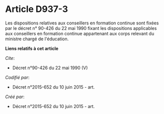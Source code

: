 # Article D937-3

Les dispositions relatives aux conseillers en formation continue sont fixées par le décret n° 90-426 du 22 mai 1990 fixant
les dispositions applicables aux conseillers en formation continue appartenant aux corps relevant du ministre chargé de
l'éducation.

**Liens relatifs à cet article**

_Cite_:

  - Décret n°90-426 du 22 mai 1990 (V)

_Codifié par_:

  - Décret n°2015-652 du 10 juin 2015 - art.

_Créé par_:

  - Décret n°2015-652 du 10 juin 2015 - art.
